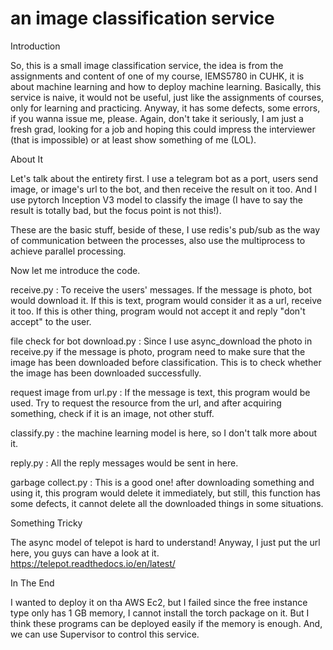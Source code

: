 # an image classification service

Introduction

So, this is a small image classification service, the idea is from the assignments and content of one of my course, 
IEMS5780 in CUHK, it is about machine learning and how to deploy machine learning. Basically, this service 
is naive, it would not be useful, just like the assignments of courses, only for learning and practicing. Anyway, it 
has some defects, some errors, if you wanna issue me, please. Again, don't take it seriously, I am just a fresh grad, 
looking for a job and hoping this could impress the interviewer (that is impossible) or at least show something of me (LOL).

About It

Let's talk about the entirety first. I use a telegram bot as a port, users send image, or image's url to the bot, and then 
receive the result on it too. And I use pytorch Inception V3 model to classify the image (I have to say the result is totally bad, 
but the focus point is not this!). 

These are the basic stuff, beside of these, I use redis's pub/sub as the way of communication between the processes, also 
use the multiprocess to achieve parallel processing. 

Now let me introduce the code.

receive.py : To receive the users' messages. If the message is photo, bot would download it. If this is text, program would 
consider it as a url, receive it too. If this is other thing, program would not accept it and reply "don't accept" to the user.

file check for bot download.py : Since I use async_download the photo in receive.py if the message is photo, program need to 
make sure that the image has been downloaded before classification. This is to check whether the image has been downloaded successfully.

request image from url.py :  If the message is text, this program would be used. Try to request the resource from the url, and 
after acquiring something, check if it is an image, not other stuff.

classify.py : the machine learning model is here, so I don't talk more about it.

reply.py : All the reply messages would be sent in here.

garbage collect.py : This is a good one! after downloading something and using it, this program would delete it immediately, 
but still, this function has some defects, it cannot delete all the downloaded things in some situations.

Something Tricky

The async model of telepot is hard to understand! Anyway, I just put the url here, you guys can have a look at it. https://telepot.readthedocs.io/en/latest/

In The End

I wanted to deploy it on tha AWS Ec2, but I failed since the free instance type only has 1 GB memory, I cannot install 
the torch package on it. But I think these programs can be deployed easily if the memory is enough. And, we can use Supervisor to control this service.
